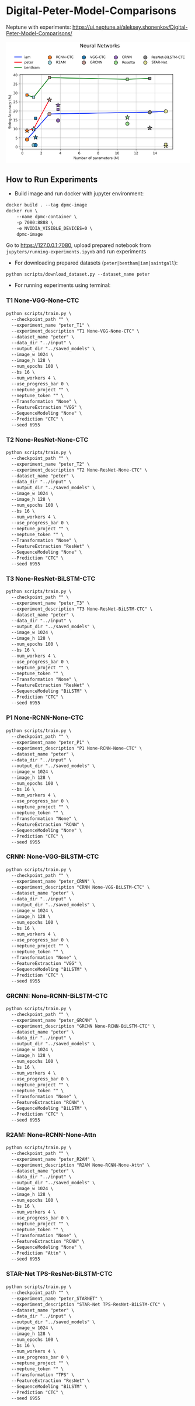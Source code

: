 # Digital-Peter-Model-Comparisons

Neptune with experiments: https://ui.neptune.ai/aleksey.shonenkov/Digital-Peter-Model-Comparisons/

![](./pics/clovaai-v2.png)


## How to Run Experiments

- Build image and run docker with jupyter environment:
```
docker build . --tag dpmc-image
docker run \
    --name dpmc-container \
    -p 7080:8888 \
    -e NVIDIA_VISIBLE_DEVICES=0 \
    dpmc-image
```
Go to https://127.0.0.1:7080, upload prepared notebook from `jupyters/running-experiments.ipynb` and run experiments


- For downloading prepared datasets (`peter|bentham|iam|saintgall`):
```
python scripts/download_dataset.py --dataset_name peter
```

- For running experiments using terminal:

### T1 None-VGG-None-CTC
```
python scripts/train.py \
  --checkpoint_path "" \
  --experiment_name "peter_T1" \
  --experiment_description "T1 None-VGG-None-CTC" \
  --dataset_name "peter" \
  --data_dir "../input" \
  --output_dir "../saved_models" \
  --image_w 1024 \
  --image_h 128 \
  --num_epochs 100 \
  --bs 16 \
  --num_workers 4 \
  --use_progress_bar 0 \
  --neptune_project "" \
  --neptune_token "" \
  --Transformation "None" \
  --FeatureExtraction "VGG" \
  --SequenceModeling "None" \
  --Prediction "CTC" \
  --seed 6955
```

### T2 None-ResNet-None-CTC
```
python scripts/train.py \
  --checkpoint_path "" \
  --experiment_name "peter_T2" \
  --experiment_description "T2 None-ResNet-None-CTC" \
  --dataset_name "peter" \
  --data_dir "../input" \
  --output_dir "../saved_models" \
  --image_w 1024 \
  --image_h 128 \
  --num_epochs 100 \
  --bs 16 \
  --num_workers 4 \
  --use_progress_bar 0 \
  --neptune_project "" \
  --neptune_token "" \
  --Transformation "None" \
  --FeatureExtraction "ResNet" \
  --SequenceModeling "None" \
  --Prediction "CTC" \
  --seed 6955
```

### T3 None-ResNet-BiLSTM-CTC
```
python scripts/train.py \
  --checkpoint_path "" \
  --experiment_name "peter_T3" \
  --experiment_description "T3 None-ResNet-BiLSTM-CTC" \
  --dataset_name "peter" \
  --data_dir "../input" \
  --output_dir "../saved_models" \
  --image_w 1024 \
  --image_h 128 \
  --num_epochs 100 \
  --bs 16 \
  --num_workers 4 \
  --use_progress_bar 0 \
  --neptune_project "" \
  --neptune_token "" \
  --Transformation "None" \
  --FeatureExtraction "ResNet" \
  --SequenceModeling "BiLSTM" \
  --Prediction "CTC" \
  --seed 6955
```

### P1 None-RCNN-None-CTC

```
python scripts/train.py \
  --checkpoint_path "" \
  --experiment_name "peter_P1" \
  --experiment_description "P1 None-RCNN-None-CTC" \
  --dataset_name "peter" \
  --data_dir "../input" \
  --output_dir "../saved_models" \
  --image_w 1024 \
  --image_h 128 \
  --num_epochs 100 \
  --bs 16 \
  --num_workers 4 \
  --use_progress_bar 0 \
  --neptune_project "" \
  --neptune_token "" \
  --Transformation "None" \
  --FeatureExtraction "RCNN" \
  --SequenceModeling "None" \
  --Prediction "CTC" \
  --seed 6955
```

### CRNN: None-VGG-BiLSTM-CTC
```
python scripts/train.py \
  --checkpoint_path "" \
  --experiment_name "peter_CRNN" \
  --experiment_description "CRNN None-VGG-BiLSTM-CTC" \
  --dataset_name "peter" \
  --data_dir "../input" \
  --output_dir "../saved_models" \
  --image_w 1024 \
  --image_h 128 \
  --num_epochs 100 \
  --bs 16 \
  --num_workers 4 \
  --use_progress_bar 0 \
  --neptune_project "" \
  --neptune_token "" \
  --Transformation "None" \
  --FeatureExtraction "VGG" \
  --SequenceModeling "BiLSTM" \
  --Prediction "CTC" \
  --seed 6955
```

### GRCNN: None-RCNN-BiLSTM-CTC
```
python scripts/train.py \
  --checkpoint_path "" \
  --experiment_name "peter_GRCNN" \
  --experiment_description "GRCNN None-RCNN-BiLSTM-CTC" \
  --dataset_name "peter" \
  --data_dir "../input" \
  --output_dir "../saved_models" \
  --image_w 1024 \
  --image_h 128 \
  --num_epochs 100 \
  --bs 16 \
  --num_workers 4 \
  --use_progress_bar 0 \
  --neptune_project "" \
  --neptune_token "" \
  --Transformation "None" \
  --FeatureExtraction "RCNN" \
  --SequenceModeling "BiLSTM" \
  --Prediction "CTC" \
  --seed 6955
```

### R2AM: None-RCNN-None-Attn
```
python scripts/train.py \
  --checkpoint_path "" \
  --experiment_name "peter_R2AM" \
  --experiment_description "R2AM None-RCNN-None-Attn" \
  --dataset_name "peter" \
  --data_dir "../input" \
  --output_dir "../saved_models" \
  --image_w 1024 \
  --image_h 128 \
  --num_epochs 100 \
  --bs 16 \
  --num_workers 4 \
  --use_progress_bar 0 \
  --neptune_project "" \
  --neptune_token "" \
  --Transformation "None" \
  --FeatureExtraction "RCNN" \
  --SequenceModeling "None" \
  --Prediction "Attn" \
  --seed 6955
```

### STAR-Net TPS-ResNet-BiLSTM-CTC
```
python scripts/train.py \
  --checkpoint_path "" \
  --experiment_name "peter_STARNET" \
  --experiment_description "STAR-Net TPS-ResNet-BiLSTM-CTC" \
  --dataset_name "peter" \
  --data_dir "../input" \
  --output_dir "../saved_models" \
  --image_w 1024 \
  --image_h 128 \
  --num_epochs 100 \
  --bs 16 \
  --num_workers 4 \
  --use_progress_bar 0 \
  --neptune_project "" \
  --neptune_token "" \
  --Transformation "TPS" \
  --FeatureExtraction "ResNet" \
  --SequenceModeling "BiLSTM" \
  --Prediction "CTC" \
  --seed 6955
```